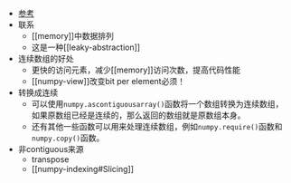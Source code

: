 - [参考](https://zhuanlan.zhihu.com/p/148413517)
- 联系
  - [[memory]]中数据排列
  - 这是一种[[leaky-abstraction]]
- 连续数组的好处
  - 更快的访问元素，减少[[memory]]访问次数，提高代码性能
  - [[numpy-view]]改变bit per element必须！
- 转换成连续
  - 可以使用`numpy.ascontiguousarray()`函数将一个数组转换为连续数组，如果原数组已经是连续的，那么返回的数组就是原数组本身。
  - 还有其他一些函数可以用来处理连续数组，例如`numpy.require()`函数和`numpy.copy()`函数。
- 非contiguous来源
  - transpose
  - [[numpy-indexing#Slicing]]